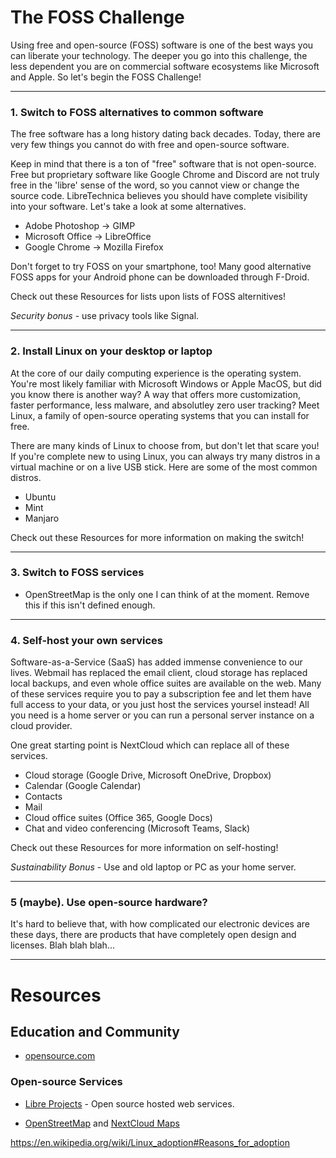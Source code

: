 # The FOSS Challenge

Using free and open-source (FOSS) software is one of the best ways you can liberate your technology.  The deeper you go into this challenge, the less dependent you are on commercial software ecosystems like Microsoft and Apple.  So let's begin the FOSS Challenge!

--------------------
### 1. Switch to FOSS alternatives to common software

The free software has a long history dating back decades.  Today, there are very few things you cannot do with free and open-source software.  

Keep in mind that there is a ton of "free" software that is not open-source.  Free but proprietary software like Google Chrome and Discord are not truly free in the 'libre' sense of the word, so you cannot view or change the source code.  LibreTechnica believes you should have complete visibility into your software.  Let's take a look at some alternatives. 

- Adobe Photoshop -> GIMP
- Microsoft Office -> LibreOffice
- Google Chrome -> Mozilla Firefox

Don't forget to try FOSS on your smartphone, too!  Many good alternative FOSS apps for your Android phone can be downloaded through F-Droid.

Check out these Resources for lists upon lists of FOSS alternitives!

*Security bonus* - use privacy tools like Signal.

--------------------
### 2. Install Linux on your desktop or laptop

At the core of our daily computing experience is the operating system.  You're most likely familiar with Microsoft Windows or Apple MacOS, but did you know there is another way?  A way that offers more customization, faster performance, less malware, and absolutley zero user tracking?  Meet Linux, a family of open-source operating systems that you can install for free.  

There are many kinds of Linux to choose from, but don't let that scare you!  If you're complete new to using Linux, you can always try many distros in a virtual machine or on a live USB stick.  Here are some of the most common distros.

- Ubuntu
- Mint
- Manjaro

Check out these Resources for more information on making the switch!

--------------------
### 3. Switch to FOSS services

- OpenStreetMap is the only one I can think of at the moment.  Remove this if this isn't defined enough.



--------------------
### 4. Self-host your own services

Software-as-a-Service (SaaS) has added immense convenience to our lives.  Webmail has replaced the email client, cloud storage has replaced local backups, and even whole office suites are available on the web.  Many of these services require you to pay a subscription fee and let them have full access to your data, or you just host the services yoursel instead!  All you need is a home server or you can run a personal server instance on a cloud provider.  

One great starting point is NextCloud which can replace all of these services.
- Cloud storage (Google Drive, Microsoft OneDrive, Dropbox)
- Calendar (Google Calendar)
- Contacts
- Mail
- Cloud office suites (Office 365, Google Docs)
- Chat and video conferencing (Microsoft Teams, Slack)

Check out these Resources for more information on self-hosting!

*Sustainability Bonus* - Use and old laptop or PC as your home server.

--------------------
### 5 (maybe). Use open-source hardware?

It's hard to believe that, with how complicated our electronic devices are these days, there are products that have completely open design and licenses.  Blah blah blah...





--------------------
# Resources

## Education and Community

- [opensource.com](https://opensource.com)

### Open-source Services


- [Libre Projects](https://libreprojects.net/) - Open source hosted web services.

- [OpenStreetMap](https://www.openstreetmap.org/) and [NextCloud Maps](https://apps.nextcloud.com/apps/maps)


https://en.wikipedia.org/wiki/Linux_adoption#Reasons_for_adoption

